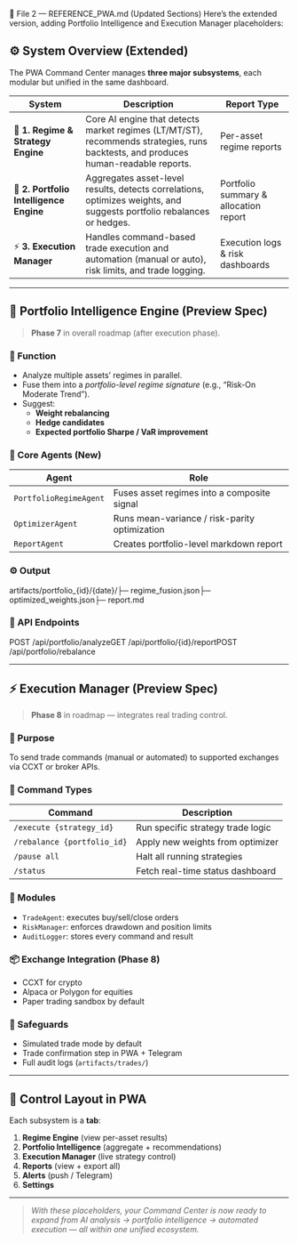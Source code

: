 🧭 File 2 — REFERENCE_PWA.md (Updated Sections)
Here’s the extended version, adding Portfolio Intelligence and Execution Manager placeholders:

## ⚙️ System Overview (Extended)

The PWA Command Center manages **three major subsystems**, each modular but unified in the same dashboard.

| System | Description | Report Type |
|---------|--------------|-------------|
| 🧠 **1. Regime & Strategy Engine** | Core AI engine that detects market regimes (LT/MT/ST), recommends strategies, runs backtests, and produces human-readable reports. | Per-asset regime reports |
| 💼 **2. Portfolio Intelligence Engine** | Aggregates asset-level results, detects correlations, optimizes weights, and suggests portfolio rebalances or hedges. | Portfolio summary & allocation report |
| ⚡ **3. Execution Manager** | Handles command-based trade execution and automation (manual or auto), risk limits, and trade logging. | Execution logs & risk dashboards |

---

## 💼 Portfolio Intelligence Engine (Preview Spec)
> **Phase 7** in overall roadmap (after execution phase).

### 🧩 Function
- Analyze multiple assets’ regimes in parallel.  
- Fuse them into a *portfolio-level regime signature* (e.g., “Risk-On Moderate Trend”).  
- Suggest:
  - **Weight rebalancing**
  - **Hedge candidates**
  - **Expected portfolio Sharpe / VaR improvement**

### 🧠 Core Agents (New)
| Agent | Role |
|--------|------|
| `PortfolioRegimeAgent` | Fuses asset regimes into a composite signal |
| `OptimizerAgent` | Runs mean-variance / risk-parity optimization |
| `ReportAgent` | Creates portfolio-level markdown report |

### ⚙️ Output
artifacts/portfolio_{id}/{date}/├─ regime_fusion.json├─ optimized_weights.json├─ report.md

### 🔌 API Endpoints
POST /api/portfolio/analyzeGET /api/portfolio/{id}/reportPOST /api/portfolio/rebalance

---

## ⚡ Execution Manager (Preview Spec)
> **Phase 8** in roadmap — integrates real trading control.

### 🎯 Purpose
To send trade commands (manual or automated) to supported exchanges via CCXT or broker APIs.

### 🔐 Command Types
| Command | Description |
|----------|-------------|
| `/execute {strategy_id}` | Run specific strategy trade logic |
| `/rebalance {portfolio_id}` | Apply new weights from optimizer |
| `/pause all` | Halt all running strategies |
| `/status` | Fetch real-time status dashboard |

### 🔧 Modules
- `TradeAgent`: executes buy/sell/close orders
- `RiskManager`: enforces drawdown and position limits
- `AuditLogger`: stores every command and result

### 📦 Exchange Integration (Phase 8)
- CCXT for crypto
- Alpaca or Polygon for equities
- Paper trading sandbox by default

### 🧪 Safeguards
- Simulated trade mode by default
- Trade confirmation step in PWA + Telegram
- Full audit logs (`artifacts/trades/`)

---

## 🧠 Control Layout in PWA
Each subsystem is a **tab**:
1. **Regime Engine** (view per-asset results)
2. **Portfolio Intelligence** (aggregate + recommendations)
3. **Execution Manager** (live strategy control)
4. **Reports** (view + export all)
5. **Alerts** (push / Telegram)
6. **Settings**

---

> *With these placeholders, your Command Center is now ready to expand from AI analysis → portfolio intelligence → automated execution — all within one unified ecosystem.*
